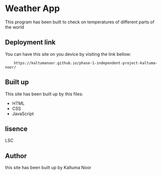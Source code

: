 # Weather App
This program has been built to check on temperatures of different parts of the world

## Deployment link
 You can have this site on you device by visiting the link bellow:

        https://kaltumanoor.github.io/phase-1-independent-project-kaltuma-noor/

## Built up 
This site has been built up by this files:

- HTML
- CSS
- JavaScript

## lisence
LSC
 ## Author
  this site has been built up by Kaltuma Noor
  
